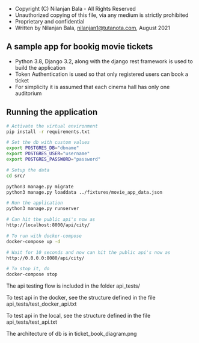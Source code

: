  * Copyright (C) Nilanjan Bala - All Rights Reserved
 * Unauthorized copying of this file, via any medium is strictly prohibited
 * Proprietary and confidential
 * Written by Nilanjan Bala, <nilanjan1@tutanota.com>, August 2021


## A sample app for bookig movie tickets

* Python 3.8, Django 3.2, along with the django rest framework is used to build the application
* Token Authentication is used so that only registered users can book a ticket
* For simplicity it is assumed that each cinema hall has only one auditorium


## Running the application

```sh
# Activate the virtual environment
pip install -r requirements.txt

# Set the db with custom values
export POSTGRES_DB="dbname"
export POSTGRES_USER="username"
export POSTGRES_PASSWORD="password"

# Setup the data
cd src/

python3 manage.py migrate
python3 manage.py loaddata ../fixtures/movie_app_data.json

# Run the application
python3 manage.py runserver

# Can hit the public api's now as
http://localhost:8000/api/city/

# To run with docker-compose
docker-compose up -d

# Wait for 10 seconds and now can hit the public api's now as
http://0.0.0.0:8080/api/city/

# To stop it, do
docker-compose stop
```

The api testing flow is included in the folder api_tests/

To test api in the docker, see the structure defined in the file api_tests/test_docker_api.txt

To test api in the local, see the structure defined in the file api_tests/test_api.txt

The architecture of db is in ticket_book_diagram.png
